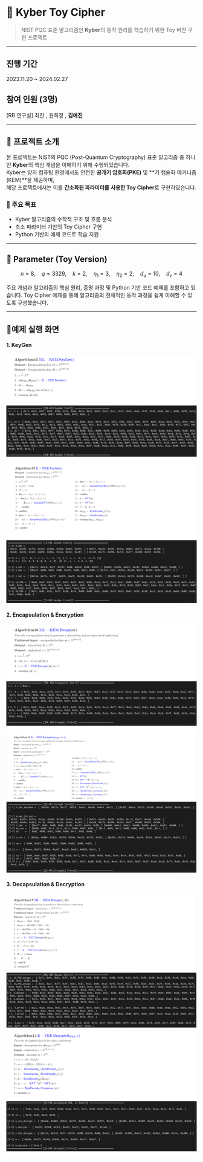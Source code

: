 # 🔐 Kyber Toy Cipher

> NIST PQC 표준 알고리즘인 **Kyber**의 동작 원리를 학습하기 위한 Toy 버전 구현 프로젝트

---

## 진행 기간
2023.11.20 ~ 2024.02.27

## 참여 인원 (3명)
[RB 연구실] 최찬 , 원희정 , **김예진**

---

## 📌 프로젝트 소개

본 프로젝트는 NIST의 PQC (Post-Quantum Cryptography) 표준 알고리즘 중 하나인 **Kyber**의 핵심 개념을 이해하기 위해 수행되었습니다.  
Kyber는 양자 컴퓨팅 환경에서도 안전한 **공개키 암호화(PKE)** 및 **키 캡슐화 메커니즘(KEM)**을 제공하며,  
해당 프로젝트에서는 이를 **간소화된 파라미터를 사용한 Toy Cipher**로 구현하였습니다.

### 🎯 주요 목표
- Kyber 알고리즘의 수학적 구조 및 흐름 분석
- 축소 파라미터 기반의 Toy Cipher 구현
- Python 기반의 예제 코드로 학습 지원

---

## **🔅 Parameter (Toy Version)**


$$
n = 8,\quad q = 3329,\quad k = 2,\quad \eta_1 = 3,\quad \eta_2 = 2,\quad d_u = 10,\quad d_v = 4
$$

주요 개념과 알고리즘의 핵심 원리, 증명 과정 및 Python 기반 코드 예제를 포함하고 있습니다. Toy Cipher 예제를 통해 알고리즘의 전체적인 동작 과정을 쉽게 이해할 수 있도록 구성했습니다.


---
## **🔅예제 실행 화면**

#### 1. KeyGen
![KEM KeyGen](images/KEMGen.png)
![PKE KeyGen](images/PKEGen.png)

#### 2. Encapsulation & Encryption
![KEM Encapsulation](images/KEMEncaps.png)
![PKE Encryption](images/PKEEncrypt.png)

#### 3. Decapsulation & Decryption
![KEM Decapsulation](images/KEMDecaps.png)
![PKE Decryption](images/PKEDecrypt.png)
